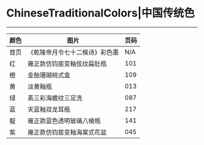 # ChineseTraditionalColors|中国传统色
---
| 颜色 | 图片 | 页码 |
| --- | --- | --- |
|首页|《乾隆帝月令七十二候诗》彩色墨|N/A|
|红|雍正款仿钧窑变釉弦纹扁肚瓶|101|
|橙|金胎珊瑚桃式盒|109|
|黄|淡黄釉瓶|013|
|绿|素三彩海蟾纹三足洗|087|
|蓝|天蓝釉双龙耳瓶|217|
|靛|雍正款蓝色透明玻璃八棱瓶|141|
|紫|雍正款仿钧窑变釉海棠式花盆|045|
